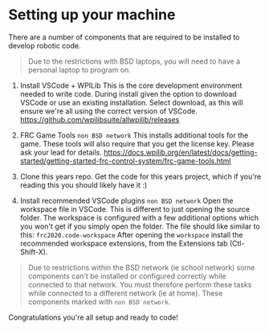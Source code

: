 # Setting up your machine
There are a number of components that are required to be installed to develop robotic code.

> Due to the restrictions with BSD laptops, you will need to have a personal laptop to program on.

1. Install VSCode + WPILib
This is the core development environment needed to write code. During install given the option to download VSCode or use an existing installation. Select download, as this will ensure we're all using the correct version of VSCode.
https://github.com/wpilibsuite/allwpilib/releases

1. FRC Game Tools `non BSD network`
This installs additional tools for the game. These tools will also require that you get the license key. Please ask your lead for details.
https://docs.wpilib.org/en/latest/docs/getting-started/getting-started-frc-control-system/frc-game-tools.html

1. Clone this years repo.
Get the code for this years project, which if you're reading this you should likely have it :)

1. Install recommended VSCode plugins `non BSD network`
Open the workspace file in VSCode. This is different to just opening the source folder. The workspace is configured with a few additional options which you won't get if you simply open the folder. The file should like similar to this:
`
frc2020.code-workspace
` 
After opening the `workspace` install the recommended workspace extensions, from the Extensions tab (Ctl-Shift-X).

> Due to restrictions within the BSD network (ie school network) some components can't be installed or configured correctly while connected to that network. You must therefore perform these tasks while connected to a different network (ie at home). These components marked with `non BSD network`.

Congratulations you're all setup and ready to code!
